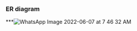 ### ER diagram
***![WhatsApp Image 2022-06-07 at 7 46 32 AM](https://user-images.githubusercontent.com/104010340/172376845-7fd54a97-c4ea-42ec-a61f-722ea5e71a6e.jpeg)
